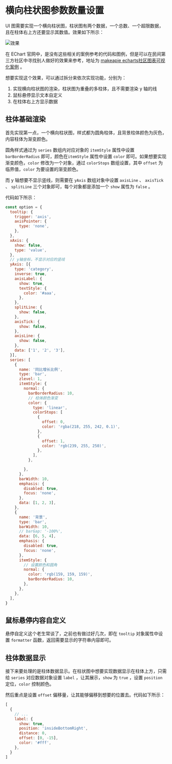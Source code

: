 # 横向柱状图参数数量设置

UI 图需要实现一个横向柱状图，柱状图有两个数据，一个总数、一个超限数据，且在柱体右上方还要显示其数值。效果如下所示：

![效果](https://pic.imgdb.cn/item/65a2b066871b83018aa86dbc.jpg)

在 EChart 官网中，是没有这些相关的案例参考的代码和图例，但是可以在民间第三方社区中寻找别人做好的效果来参考，地址为 [makeapie echarts社区图表可视化案例](https://www.makeapie.cn/echarts_category/series-bar_7.html) 。

想要实现这个效果，可以通过拆分来依次实现功能，分别为：

1. 实现横向柱状图的渲染，柱状图为重叠的多柱体，且不需要渲染 y 轴的线
2. 鼠标悬停显示文本自定义
3. 在柱体右上方显示数据

## 柱体基础渲染

首先实现第一点，一个横向柱状图，样式都为圆角柱体，且背景柱体颜色为灰色，内容柱体为渐变颜色。

圆角样式通过为 `series` 数组内对应对象的 `itemStyle` 属性中设置 `barBorderRadius` 即可，颜色在`itemStyle` 属性中设置 `color` 即可。如果想要实现渐变颜色，`color` 修改为一个对象，通过 `colorStops` 数组设置，其中 `offset` 为临界值，`color` 为要设置的渐变颜色。

而 y 轴想要不显示竖线，则需要在 `yAxis` 数组对象中设置 `axisLine` 、 `axisTick` 、 `splitLine` 三个对象即可，每个对象都是添加一个 `show` 属性为 `false` 。

代码如下所示：

```js
const option = {
  tooltip: {
    trigger: 'axis',
    axisPointer: {
      type: 'none',
    },
  },
  xAxis: {
    show: false,
    type: 'value',
  },
  // y轴坐标，不显示对应的竖线
  yAxis: [{
    type: 'category',
    inverse: true,
    axisLabel: {
      show: true,
      textStyle: {
        color: '#aaa',
      },
    },
    splitLine: {
      show: false,
    },
    axisTick: {
      show: false,
    },
    axisLine: {
      show: false,
    },
    data: ['1', '2', '3'],
  }],
  series: [
    {
      name: '同比增长比例',
      type: 'bar',
      zlevel: 1,
      itemStyle: {
        normal: {
          barBorderRadius: 10,
          // 柱体颜色渐变
          color: {
            type: 'linear',
            colorStops: [
              {
                offset: 0,
                color: 'rgba(218, 255, 242, 0.1)',
              },
              {
                offset: 1,
                color: 'rgb(239, 255, 250)',
              },
            ],
          },

        },
      },
      barWidth: 10,
      emphasis: {
        disabled: true,
        focus: 'none',
      },
      data: [1, 2, 3],
    },
    {
      name: '背景',
      type: 'bar',
      barWidth: 10,
      // barGap: '-100%',
      data: [6, 5, 4],
      emphasis: {
        disabled: true,
        focus: 'none',
      },
      itemStyle: {
        // 设置颜色和圆角
        normal: {
          color: 'rgb(159, 159, 159)',
          barBorderRadius: 10,
        },
      },
    },
  ],
}
```

## 鼠标悬停内容自定义

悬停自定义这个老生常谈了，之前也有做过好几次，即在 `tooltip` 对象属性中设置 `formatter` 函数，返回需要显示的字符串内容即可。

## 柱体数据显示

接下来要处理的是柱体数据显示。在柱状图中想要实现数据显示在柱体上方，只需给 `series` 对应数据对象设置 `label` ，让其展示，`show` 为 `true` ，设置 `position` 定位，`color` 控制颜色。

然后重点是设置 `offset` 偏移量，让其能够偏移到想要的位置去。代码如下所示：

```js
[
  {
    // ...
    label: {
      show: true,
      position: 'insideBottomRight',
      distance: 0,
      offset: [0, -15],
      color: '#fff',
    },
  }
]
```

